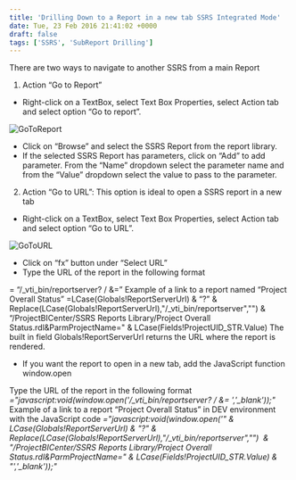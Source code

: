 ```yaml
---
title: 'Drilling Down to a Report in a new tab SSRS Integrated Mode'
date: Tue, 23 Feb 2016 21:41:02 +0000
draft: false
tags: ['SSRS', 'SubReport Drilling']
---
```


There are two ways to navigate to another SSRS from a main Report

1.  Action “Go to Report”

*   Right-click on a TextBox, select Text Box Properties, select Action tab and select option “Go to report”.

![GoToReport](https://reshmeeauckloo.files.wordpress.com/2016/02/gotoreport.png)

*   Click on “Browse” and select the SSRS Report from the report library.
*   If the selected SSRS Report has parameters, click on “Add” to add parameter. From the “Name” dropdown select the parameter name and from the “Value” dropdown select the value to pass to the parameter.

2.  Action “Go to URL”: This option is ideal to open a SSRS report in a new tab

*   Right-click on a TextBox, select Text Box Properties, select Action tab and select option “Go to URL”.

![GoToURL](https://reshmeeauckloo.files.wordpress.com/2016/02/gotourl.png)

*   Click on “fx” button under “Select URL”
*   Type the URL of the report in the following format

\= “<PWASiteURL>/\_vti\_bin/reportserver? <PWASiteURL>/ <relativeSSRSURL>&<ParameterName>=<ParameterValue>” Example of a link to a report named “Project Overall Status” =LCase(Globals!ReportServerUrl) & “?” & Replace(LCase(Globals!ReportServerUrl),"/\_vti\_bin/reportserver","") & “/ProjectBICenter/SSRS Reports Library/Project Overall Status.rdl&ParmProjectName=" & LCase(Fields!ProjectUID\_STR.Value) The built in field Globals!ReportServerUrl returns the URL where the report is rendered.

*   If you want the report to open in a new tab, add the JavaScript function window.open

Type the URL of the report in the following format _\="javascript:void(window.open('<PWASiteURL>/\_vti\_bin/reportserver? <PWASiteURL>/ <relativeSSRSURL>&<ParameterName>=<ParameterValue> ','\_blank'));"_ Example of a link to a report “Project Overall Status” in DEV environment with the JavaScript code _\="javascript:void(window.open('" & LCase(Globals!ReportServerUrl) & "?" & Replace(LCase(Globals!ReportServerUrl),"/\_vti\_bin/reportserver","")  & "/ProjectBICenter/SSRS Reports Library/Project Overall Status.rdl&ParmProjectName=" & LCase(Fields!ProjectUID\_STR.Value) & "','\_blank'));"_